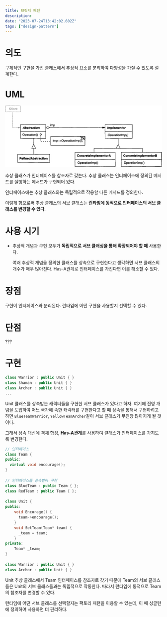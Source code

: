 ```yaml
---
title: 브릿지 패턴
description:
date: "2023-07-24T13:42:02.602Z"
tags: ["design-pattern"]
---
```


# 의도

구체적인 구현을 가진 클래스에서 추상적 요소를 분리하여 다양성을 가질 수 있도록 설계한다.

# UML

![Alt text](image.png)

추상 클래스가 인터페이스를 참조자로 갖는다. 추상 클래스는 인터페이스에 정의된 메서드를 실행하는 메서드가 구현되어 있다.

인터페이스에는 추상 클래스와는 독립적으로 작용할 다른 메서드를 정의한다.

이렇게 함으로써 추상 클래스의 서브 클래스는 **런타임에 동적으로 인터페이스의 서브 클래스를 변경할 수 있다**.

# 사용 시기

- 추상적 개념과 구현 모두가 **독립적으로 서브 클래싱을 통해 확장되어야 할 때** 사용한다.

  여러 추상적 개념을 정의한 클래스를 상속으로 구현한다고 생각하면 서브 클래스의 개수가 매우 많아진다. Has-A관계로 인터페이스를 가진다면 이를 해소할 수 있다.

# 장점

구현이 인터페이스와 분리된다. 런타임에 어떤 구현을 사용할지 선택할 수 있다.

# 단점

???

# 구현

```cpp
class Warrior : public Unit { }
class Shaman : public Unit { }
class Archer : public Unit { }
...
```

Unit 클래스를 상속받는 캐릭터들을 구현한 서브 클래스가 있다고 하자. 여기에 진영 개념을 도입하여 어느 국가에 속한 캐릭터를 구현한다고 할 때 상속을 통해서 구현하려고 하면 `BlueTeamWarrior`, `YellowTeamArcher`같이 서브 클래스가 무진장 많아지게 될 것이다.

그래서 상속 대신에 객체 합성, **Has-A관계**를 사용하여 클래스가 인터페이스를 가지도록 변경한다.

```cpp
// 인터페이스
class Team {
public:
  virtual void encourage();
} 

// 인터페이스를 상속받아 구현
class BlueTeam : public Team { }; 
class RedTeam : public Team { };

class Unit {
public:
    void Encorage() {
      team->encourage();
    }
    void SetTeam(Team* team) {
      _team = team;
    }
private:
    Team* _team;
}

class Warrior : public Unit { }
class Archor : public Unit { }
```

Unit 추상 클래스에서 Team 인터페이스를 참조자로 갖기 때문에 Team의 서브 클래스들은 Unit의 서브 클래스들과는 독립적으로 작동한다. 따라서 런타임에 동적으로 Team의 참조자를 변경할 수 있다.

런타임에 어떤 서브 클래스를 선택할지는 팩토리 패턴을 이용할 수 있는데, 이 때 싱글턴에 정의하여 사용하면 더 편리하다.
